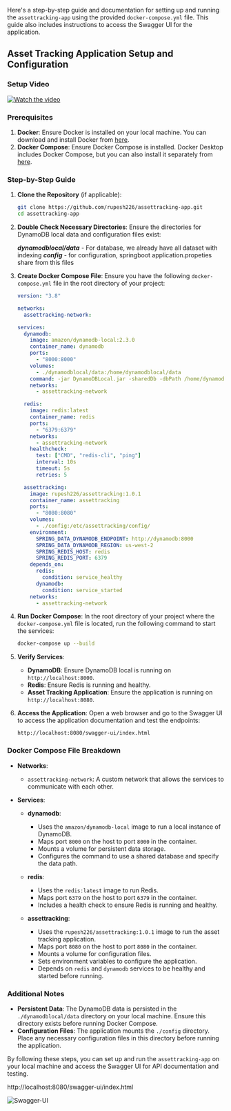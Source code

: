 Here's a step-by-step guide and documentation for setting up and running the `assettracking-app` using the provided `docker-compose.yml` file. This guide also includes instructions to access the Swagger UI for the application.

## Asset Tracking Application Setup and Configuration

### Setup Video

[![Watch the video](https://github.com/rupesh226/assettracking-app/blob/main/Swagger-UI.png)](https://www.youtube.com/watch?v=s_TeDU3cSKw)

### Prerequisites

1. **Docker**: Ensure Docker is installed on your local machine. You can download and install Docker from [here](https://www.docker.com/products/docker-desktop).
2. **Docker Compose**: Ensure Docker Compose is installed. Docker Desktop includes Docker Compose, but you can also install it separately from [here](https://docs.docker.com/compose/install/).

### Step-by-Step Guide

1. **Clone the Repository** (if applicable):

   ```bash
   git clone https://github.com/rupesh226/assettracking-app.git
   cd assettracking-app
   ```

2. **Double Check Necessary Directories**:
   Ensure the directories for DynamoDB local data and configuration files exist:

   **_dynamodblocal/data_** - For database, we already have all dataset with indexing
   **_config_** - for configuration, springboot application.propeties share from this files

3. **Create Docker Compose File**:
   Ensure you have the following `docker-compose.yml` file in the root directory of your project:

   ```yaml
   version: "3.8"

   networks:
     assettracking-network:

   services:
     dynamodb:
       image: amazon/dynamodb-local:2.3.0
       container_name: dynamodb
       ports:
         - "8000:8000"
       volumes:
         - ./dynamodblocal/data:/home/dynamodblocal/data
       command: -jar DynamoDBLocal.jar -sharedDb -dbPath /home/dynamodblocal/data
       networks:
         - assettracking-network

     redis:
       image: redis:latest
       container_name: redis
       ports:
         - "6379:6379"
       networks:
         - assettracking-network
       healthcheck:
         test: ["CMD", "redis-cli", "ping"]
         interval: 10s
         timeout: 5s
         retries: 5

     assettracking:
       image: rupesh226/assettracking:1.0.1
       container_name: assettracking
       ports:
         - "8080:8080"
       volumes:
         - ./config:/etc/assettracking/config/
       environment:
         SPRING_DATA_DYNAMODB_ENDPOINT: http://dynamodb:8000
         SPRING_DATA_DYNAMODB_REGION: us-west-2
         SPRING_REDIS_HOST: redis
         SPRING_REDIS_PORT: 6379
       depends_on:
         redis:
           condition: service_healthy
         dynamodb:
           condition: service_started
       networks:
         - assettracking-network
   ```

4. **Run Docker Compose**:
   In the root directory of your project where the `docker-compose.yml` file is located, run the following command to start the services:

   ```bash
   docker-compose up --build
   ```

5. **Verify Services**:

   - **DynamoDB**: Ensure DynamoDB local is running on `http://localhost:8000`.
   - **Redis**: Ensure Redis is running and healthy.
   - **Asset Tracking Application**: Ensure the application is running on `http://localhost:8080`.

6. **Access the Application**:
   Open a web browser and go to the Swagger UI to access the application documentation and test the endpoints:
   ```
   http://localhost:8080/swagger-ui/index.html
   ```

### Docker Compose File Breakdown

- **Networks**:

  - `assettracking-network`: A custom network that allows the services to communicate with each other.

- **Services**:

  - **dynamodb**:

    - Uses the `amazon/dynamodb-local` image to run a local instance of DynamoDB.
    - Maps port `8000` on the host to port `8000` in the container.
    - Mounts a volume for persistent data storage.
    - Configures the command to use a shared database and specify the data path.

  - **redis**:

    - Uses the `redis:latest` image to run Redis.
    - Maps port `6379` on the host to port `6379` in the container.
    - Includes a health check to ensure Redis is running and healthy.

  - **assettracking**:
    - Uses the `rupesh226/assettracking:1.0.1` image to run the asset tracking application.
    - Maps port `8080` on the host to port `8080` in the container.
    - Mounts a volume for configuration files.
    - Sets environment variables to configure the application.
    - Depends on `redis` and `dynamodb` services to be healthy and started before running.

### Additional Notes

- **Persistent Data**: The DynamoDB data is persisted in the `./dynamodblocal/data` directory on your local machine. Ensure this directory exists before running Docker Compose.
- **Configuration Files**: The application mounts the `./config` directory. Place any necessary configuration files in this directory before running the application.

By following these steps, you can set up and run the `assettracking-app` on your local machine and access the Swagger UI for API documentation and testing.

http://localhost:8080/swagger-ui/index.html

![Swagger-UI](https://github.com/rupesh226/assettracking-app/blob/main/Swagger-UI.png)

